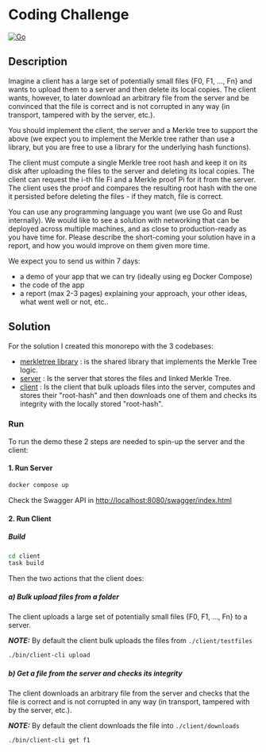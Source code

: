 # Coding Challenge

[![Go](https://github.com/pavva91/merkle-tree/actions/workflows/go.yml/badge.svg)](https://github.com/pavva91/merkle-tree/actions/workflows/go.yml)

## Description

Imagine a client has a large set of potentially small files {F0, F1, …, Fn} and wants to upload them to a server and then delete its local copies.
The client wants, however, to later download an arbitrary file from the server and be convinced that the file is correct and is not corrupted in any way (in transport, tampered with by the server, etc.).

You should implement the client, the server and a Merkle tree to support the above (we expect you to implement the Merkle tree rather than use a library, but you are free to use a library for the underlying hash functions).

The client must compute a single Merkle tree root hash and keep it on its disk after uploading the files to the server and deleting its local copies. The client can request the i-th file Fi and a Merkle proof Pi for it from the server. The client uses the proof and compares the resulting root hash with the one it persisted before deleting the files - if they match, file is correct.

You can use any programming language you want (we use Go and Rust internally). We would like to see a solution with networking that can be deployed across multiple machines, and as close to production-ready as you have time for. Please describe the short-coming your solution have in a report, and how you would improve on them given more time.

We expect you to send us within 7 days:

- a demo of your app that we can try (ideally using eg Docker Compose)
- the code of the app
- a report (max 2-3 pages) explaining your approach, your other ideas, what went well or not, etc..

## Solution

For the solution I created this monorepo with the 3 codebases:

- [merkletree library](./libs/merkletree/) : is the shared library that implements the Merkle Tree logic.
- [server](./server/) : Is the server that stores the files and linked Merkle Tree.
- [client](./client/) : Is the client that bulk uploads files into the server, computes and stores their "root-hash" and then downloads one of them and checks its integrity with the locally stored "root-hash".

### Run

To run the demo these 2 steps are needed to spin-up the server and the client:

#### 1. Run Server

```bash
docker compose up
```

Check the Swagger API in [http://localhost:8080/swagger/index.html](http://localhost:8080/swagger/index.html)

#### 2. Run Client

##### Build

```bash
cd client
task build
```

Then the two actions that the client does:

##### a) Bulk upload files from a folder

The client uploads a large set of potentially small files {F0, F1, …, Fn} to a server.

**_NOTE:_** By default the client bulk uploads the files from `./client/testfiles`

```bash
./bin/client-cli upload
```

##### b) Get a file from the server and checks its integrity

The client downloads an arbitrary file from the server and checks that the file is correct and is not corrupted in any way (in transport, tampered with by the server, etc.).

**_NOTE:_** By default the client downloads the file into `./client/downloads`

```bash
./bin/client-cli get f1
```
